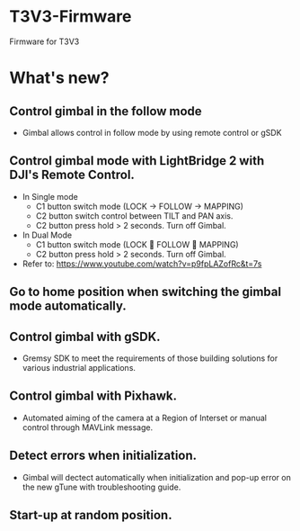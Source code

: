 # T3V3-Firmware
Firmware for T3V3

# What's new?

## Control gimbal in the follow mode
- Gimbal allows control in follow mode by using remote  control or gSDK

## Control gimbal mode with LightBridge 2 with DJI's Remote Control.
- In Single mode
  + C1 button switch mode (LOCK -> FOLLOW -> MAPPING)
  + C2 button switch control between TILT and PAN axis.
  + C2 button press hold > 2 seconds. Turn off Gimbal.
- In Dual Mode
  + C1 button switch mode (LOCK  FOLLOW  MAPPING)
  + C2 button press hold > 2 seconds. Turn off Gimbal.
- Refer to: https://www.youtube.com/watch?v=p9fpLAZofRc&t=7s

## Go to home position when switching the gimbal mode automatically.

## Control gimbal with gSDK.
- Gremsy SDK to meet the requirements of those building solutions for
various industrial applications.

## Control gimbal with Pixhawk.
- Automated aiming of the camera at a Region of Interset or manual control
through MAVLink message.

## Detect errors when initialization.
- Gimbal will dectect automatically when initialization and pop-up error on the
new gTune with troubleshooting guide.

## Start-up at random position.
